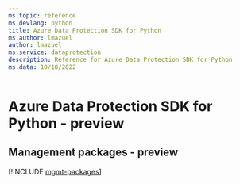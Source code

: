 ```yaml
---
ms.topic: reference
ms.devlang: python
title: Azure Data Protection SDK for Python
ms.author: lmazuel
author: lmazuel
ms.service: dataprotection
description: Reference for Azure Data Protection SDK for Python
ms.data: 10/18/2022
---
```

# Azure Data Protection SDK for Python - preview

## Management packages - preview
[!INCLUDE [mgmt-packages](data-protection-mgmt-index.md)]